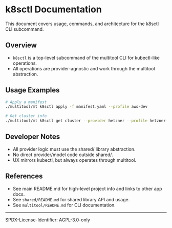 # k8sctl Documentation

This document covers usage, commands, and architecture for the k8sctl CLI subcommand.

## Overview
- `k8sctl` is a top-level subcommand of the multitool CLI for kubectl-like operations.
- All operations are provider-agnostic and work through the multitool abstraction.

## Usage Examples
```sh
# Apply a manifest
./multitool/mt k8sctl apply -f manifest.yaml --profile aws-dev

# Get cluster info
./multitool/mt k8sctl get cluster --provider hetzner --profile hetzner-prod
```

## Developer Notes
- All provider logic must use the shared/ library abstraction.
- No direct provider/model code outside shared/.
- UX mirrors kubectl, but always operates through multitool.

## References
- See main README.md for high-level project info and links to other app docs.
- See `shared/README.md` for shared library API and usage.
- See `multitool/README.md` for CLI documentation.

---
SPDX-License-Identifier: AGPL-3.0-only
